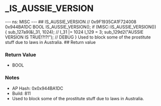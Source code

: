 # _IS_AUSSIE_VERSION

--- ns: MISC --- ## IS_AUSSIE_VERSION  // 0x9F1935CA1F724008 0x944BA1DC BOOL IS_AUSSIE_VERSION();  if (MISC::IS_AUSSIE_VERSION()) { sub_127a9(&l_31, 1024); // l_31 |= 1024 l_129 = 3; sub_129d2("AUSSIE VERSION IS TRUE!?!?!"); // DEBUG } Used to block some of the prostitute stuff due to laws in Australia.  ## Return value

### Return Value
* BOOL

### Notes
* AP Hash: 0x0x944BA1DC
* Build: 811
* Used to block some of the prostitute stuff due to laws in Australia.

